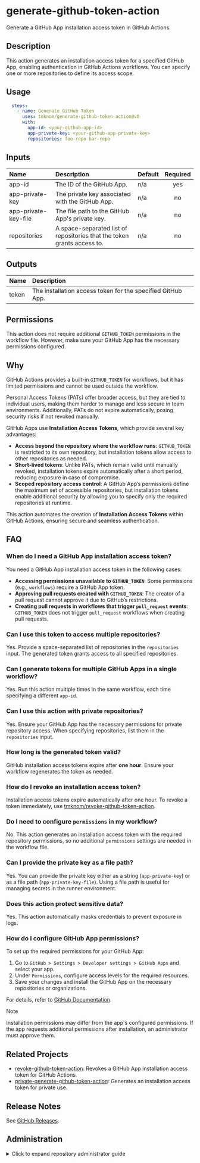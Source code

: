 # generate-github-token-action

Generate a GitHub App installation access token in GitHub Actions.

<!-- actdocs start -->

## Description

This action generates an installation access token for a specified GitHub App,
enabling authentication in GitHub Actions workflows.
You can specify one or more repositories to define its access scope.

## Usage

```yaml
  steps:
    - name: Generate GitHub Token
      uses: tmknom/generate-github-token-action@v0
      with:
        app-id: <your-github-app-id>
        app-private-key: <your-github-app-private-key>
        repositories: foo-repo bar-repo
```

## Inputs

| Name | Description | Default | Required |
| :--- | :---------- | :------ | :------: |
| app-id | The ID of the GitHub App. | n/a | yes |
| app-private-key | The private key associated with the GitHub App. | n/a | no |
| app-private-key-file | The file path to the GitHub App's private key. | n/a | no |
| repositories | A space-separated list of repositories that the token grants access to. | n/a | no |

## Outputs

| Name | Description |
| :--- | :---------- |
| token | The installation access token for the specified GitHub App. |

<!-- actdocs end -->

## Permissions

This action does not require additional `GITHUB_TOKEN` permissions in the workflow file.
However, make sure your GitHub App has the necessary permissions configured.

## Why

GitHub Actions provides a built-in `GITHUB_TOKEN` for workflows,
but it has limited permissions and cannot be used outside the workflow.

Personal Access Tokens (PATs) offer broader access,
but they are tied to individual users, making them harder to manage and less secure in team environments.
Additionally, PATs do not expire automatically, posing security risks if not revoked manually.

GitHub Apps use **Installation Access Tokens**, which provide several key advantages:

- **Access beyond the repository where the workflow runs**:
  `GITHUB_TOKEN` is restricted to its own repository, but installation tokens allow access to other repositories as needed.
- **Short-lived tokens**:
  Unlike PATs, which remain valid until manually revoked, installation tokens expire automatically after a short period, reducing exposure in case of compromise.
- **Scoped repository access control**:
  A GitHub App’s permissions define the maximum set of accessible repositories,
  but installation tokens enable additional security by allowing you to specify only the required repositories at runtime.

This action automates the creation of **Installation Access Tokens** within GitHub Actions,
ensuring secure and seamless authentication.

## FAQ

### When do I need a GitHub App installation access token?

You need a GitHub App installation access token in the following cases:

- **Accessing permissions unavailable to `GITHUB_TOKEN`**: Some permissions (e.g., `workflows`) require a GitHub App token.
- **Approving pull requests created with `GITHUB_TOKEN`**: The creator of a pull request cannot approve it due to GitHub’s restrictions.
- **Creating pull requests in workflows that trigger `pull_request` events**: `GITHUB_TOKEN` does not trigger `pull_request` workflows when creating pull requests.

### Can I use this token to access multiple repositories?

Yes. Provide a space-separated list of repositories in the `repositories` input.
The generated token grants access to all specified repositories.

### Can I generate tokens for multiple GitHub Apps in a single workflow?

Yes.
Run this action multiple times in the same workflow, each time specifying a different `app-id`.

### Can I use this action with private repositories?

Yes.
Ensure your GitHub App has the necessary permissions for private repository access.
When specifying repositories, list them in the `repositories` input.

### How long is the generated token valid?

GitHub installation access tokens expire after **one hour**.
Ensure your workflow regenerates the token as needed.

### How do I revoke an installation access token?

Installation access tokens expire automatically after one hour.
To revoke a token immediately, use [tmknom/revoke-github-token-action](https://github.com/tmknom/revoke-github-token-action).

### Do I need to configure `permissions` in my workflow?

No.
This action generates an installation access token with the required repository permissions,
so no additional `permissions` settings are needed in the workflow file.

### Can I provide the private key as a file path?

Yes.
You can provide the private key either as a string (`app-private-key`) or as a file path (`app-private-key-file`).
Using a file path is useful for managing secrets in the runner environment.

### Does this action protect sensitive data?

Yes.
This action automatically masks credentials to prevent exposure in logs.

### How do I configure GitHub App permissions?

To set up the required permissions for your GitHub App:

1. Go to `GitHub > Settings > Developer settings > GitHub Apps` and select your app.
2. Under `Permissions`, configure access levels for the required resources.
3. Save your changes and install the GitHub App on the necessary repositories or organizations.

For details, refer to [GitHub Documentation](https://docs.github.com/en/developers/apps/managing-github-apps#configuring-permissions-for-your-github-app).

> [!NOTE]
>
> Installation permissions may differ from the app's configured permissions.
> If the app requests additional permissions after installation, an administrator must approve them.

## Related Projects

- [revoke-github-token-action](https://github.com/tmknom/revoke-github-token-action): Revokes a GitHub App installation access token for GitHub Actions.
- [private-generate-github-token-action](https://github.com/tmknom/private-generate-github-token-action): Generates an installation access token for private use.

## Release Notes

See [GitHub Releases][releases].

[releases]: https://github.com/tmknom/generate-github-token-action/releases

## Administration

<details>
<summary>Click to expand repository administrator guide</summary>

This section provides guidance for repository administrators on configuration settings that are managed outside the codebase.

### Repository Secrets

The following secrets are stored in Repository Secrets for use in the [test workflow](/.github/workflows/test.yml):

- `TESTING_APP_ID`: The ID of the GitHub App `Testing for tmknom`.
- `TESTING_APP_PRIVATE_KEY`: The private key of the GitHub App `Testing for tmknom`.

These secrets authenticate the GitHub App.

> [!NOTE]
>
> `Testing for tmknom` is a GitHub App used exclusively for testing workflows.
> For more details, see the [internal-docs](https://github.com/tmknom/internal-docs) repository (private).

### Repository Variables

The following variables are stored in Repository Variables for use in the [test workflow](/.github/workflows/test.yml):

- `TESTING_REPOSITORY`: The private repository accessed by the test workflow.
- `TESTING_REPOSITORY_FIRST_COMMIT`: The hash of the initial commit in this repository.
- `TESTING_APP_PRIVATE_KEY_FINGERPRINT`: The fingerprint of the private key for the GitHub App `Testing for tmknom`.

These values are not sensitive.
Since Repository Secrets cannot be accessed after being set,
non-sensitive values are stored as Repository Variables for easier management.

</details>
